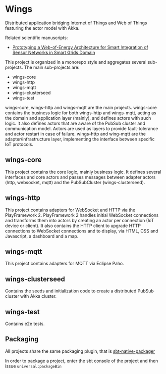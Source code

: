# Wings

Distributed application bridging Internet of Things and Web of Things featuring the actor model with Akka. 

Related scientific manuscripts: 
* [Prototyping a Web-of-Energy Architecture for Smart Integration of Sensor Networks in Smart Grids Domain](https://www.mdpi.com/1424-8220/18/2/400)

This project is organized in a monorepo style and aggregates several sub-projects. The main sub-projects are:

* wings-core
* wings-http
* wings-mqtt
* wings-clusterseed
* wings-test

wings-core, wings-http and wings-mqtt are the main projects. wings-core contains the business logic for both wings-http and wings-mqtt, acting as the domain and application layer (mainly), and defines actors with such logic. It also defines actors that are aware of the PubSub cluster and communication model.
Actors are used as layers to provide fault-tolerance and actor restart in case of failure. wings-http and wing-mqtt are the adapter/infrastructure layer, implementing the interface between specific IoT protocols.

## wings-core

This project contains the core logic, mainly business logic. It defines several interfaces and core actors and passes messages between adapter actors (http, websocket, mqtt) and the PubSubCluster (wings-clusterseed).

## wings-http

This project contains adapters for WebSocket and HTTP via the PlayFramework 2. PlayFramework 2 handles initial WebSocket connections and transforms them into actors by creating an actor per connection (IoT device or client).
It also contains the HTTP client to upgrade HTTP connections to WebSocket connections and to display, via HTML, CSS and Javascript, a dashboard and a map.

## wings-mqtt

This project contains adapters for MQTT via Eclipse Paho.

## wings-clusterseed

Contains the seeds and initialization code to create a distributed PubSub cluster with Akka cluster.

## wings-test

Contains e2e tests.

## Packaging

All projects share the same packaging plugin, that is [sbt-native-packager](https://github.com/sbt/sbt-native-packager)

In order to package a project, enter the sbt console of the project and then issue `universal:packageBin`
